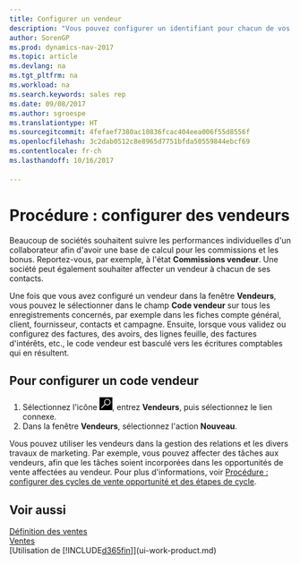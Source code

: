 ```yaml
---
title: Configurer un vendeur
description: "Vous pouvez configurer un identifiant pour chacun de vos vendeurs, afin de pouvoir suivre les performances de la personne ou affecter un vendeur à un contact."
author: SorenGP
ms.prod: dynamics-nav-2017
ms.topic: article
ms.devlang: na
ms.tgt_pltfrm: na
ms.workload: na
ms.search.keywords: sales rep
ms.date: 09/08/2017
ms.author: sgroespe
ms.translationtype: HT
ms.sourcegitcommit: 4fefaef7380ac10836fcac404eea006f55d8556f
ms.openlocfilehash: 3c2dab0512c8e8965d7751bfda50559844ebcf69
ms.contentlocale: fr-ch
ms.lasthandoff: 10/16/2017

---
```

# <a name="how-to-set-up-salespeople"></a>Procédure : configurer des vendeurs
Beaucoup de sociétés souhaitent suivre les performances individuelles d'un collaborateur afin d'avoir une base de calcul pour les commissions et les bonus. Reportez-vous, par exemple, à l'état **Commissions vendeur**. Une société peut également souhaiter affecter un vendeur à chacun de ses contacts.

Une fois que vous avez configuré un vendeur dans la fenêtre **Vendeurs**, vous pouvez le sélectionner dans le champ **Code vendeur** sur tous les enregistrements concernés, par exemple dans les fiches compte général, client, fournisseur, contacts et campagne. Ensuite, lorsque vous validez ou configurez des factures, des avoirs, des lignes feuille, des factures d'intérêts, etc., le code vendeur est basculé vers les écritures comptables qui en résultent.

## <a name="to-set-up-a-salesperson-code"></a>Pour configurer un code vendeur
1. Sélectionnez l'icône ![Page ou état pour la recherche](media/ui-search/search_small.png "Page ou état pour la recherche"), entrez **Vendeurs**, puis sélectionnez le lien connexe.
2. Dans la fenêtre **Vendeurs**, sélectionnez l'action **Nouveau**.

Vous pouvez utiliser les vendeurs dans la gestion des relations et les divers travaux de marketing. Par exemple, vous pouvez affecter des tâches aux vendeurs, afin que les tâches soient incorporées dans les opportunités de vente affectées au vendeur. Pour plus d'informations, voir [Procédure : configurer des cycles de vente opportunité et des étapes de cycle](marketing-how-setup-opportunity-sales-cycles-stages.md).

## <a name="see-also"></a>Voir aussi
[Définition des ventes](sales-setup-sales.md)  
[Ventes](sales-manage-sales.md)  
[Utilisation de [!INCLUDE[d365fin](includes/d365fin_md.md)]](ui-work-product.md)  


